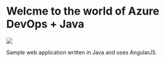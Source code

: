 # Welcme to the world of Azure DevOps + Java

![](./java.png)

Sample web application written in Java and uses AngularJS.
